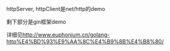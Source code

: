 httpServer, httpClient是net/http的demo

剩下部分是gin框架demo

详细见<http://www.euphonium.cn/golang-http%E4%BD%93%E9%AA%8C%E4%B9%8B%E4%B8%80/>